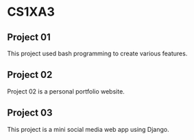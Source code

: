 # CS1XA3

## Project 01

This project used bash programming to create various features.

## Project 02

Project 02 is a personal portfolio website.

## Project 03

This project is a mini social media web app using Django.

